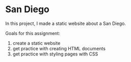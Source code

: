 # San Diego
In this project, I made a static website about a San Diego.

Goals for this assignment:

1. create a static website
2. get practice with creating HTML documents
3. get practice with styling pages with CSS

